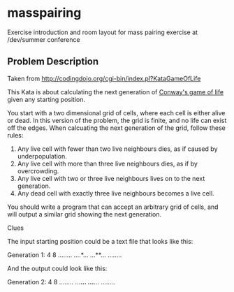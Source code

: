 masspairing
===========

Exercise introduction and room layout for mass pairing exercise at /dev/summer conference

## Problem Description

Taken from http://codingdojo.org/cgi-bin/index.pl?KataGameOfLife

This Kata is about calculating the next generation of [Conway's game of
life](http://en.wikipedia.org/wiki/Conway%27s_Game_of_Life) given any starting position.

You start with a two dimensional grid of cells, where each cell is
either alive or dead. In this version of the problem, the grid is
finite, and no life can exist off the edges. When calcuating the next
generation of the grid, follow these rules:

1. Any live cell with fewer than two live neighbours dies, as if
      caused by underpopulation.
2. Any live cell with more than three live neighbours dies, as if by
      overcrowding.
3. Any live cell with two or three live neighbours lives on to the
      next generation.
4. Any dead cell with exactly three live neighbours becomes a live
      cell.

You should write a program that can accept an arbitrary grid of cells,
and will output a similar grid showing the next generation.

Clues

The input starting position could be a text file that looks like this:

Generation 1:
4 8
........
....*...
...**...
........

And the output could look like this:

Generation 2:
4 8
........
...**...
...**...
........

